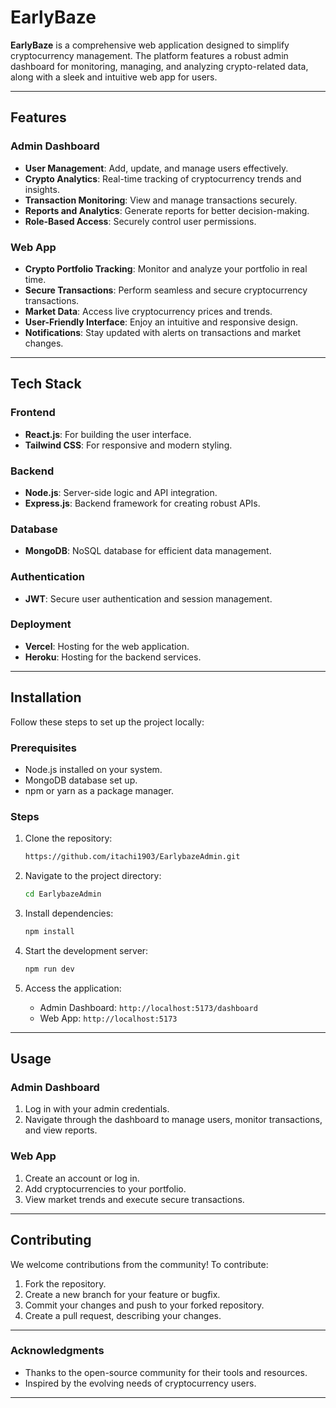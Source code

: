 
# EarlyBaze

**EarlyBaze** is a comprehensive web application designed to simplify cryptocurrency management. The platform features a robust admin dashboard for monitoring, managing, and analyzing crypto-related data, along with a sleek and intuitive web app for users.

---

## Features

### Admin Dashboard
- **User Management**: Add, update, and manage users effectively.
- **Crypto Analytics**: Real-time tracking of cryptocurrency trends and insights.
- **Transaction Monitoring**: View and manage transactions securely.
- **Reports and Analytics**: Generate reports for better decision-making.
- **Role-Based Access**: Securely control user permissions.

### Web App
- **Crypto Portfolio Tracking**: Monitor and analyze your portfolio in real time.
- **Secure Transactions**: Perform seamless and secure cryptocurrency transactions.
- **Market Data**: Access live cryptocurrency prices and trends.
- **User-Friendly Interface**: Enjoy an intuitive and responsive design.
- **Notifications**: Stay updated with alerts on transactions and market changes.

---

## Tech Stack

### Frontend
- **React.js**: For building the user interface.
- **Tailwind CSS**: For responsive and modern styling.

### Backend
- **Node.js**: Server-side logic and API integration.
- **Express.js**: Backend framework for creating robust APIs.

### Database
- **MongoDB**: NoSQL database for efficient data management.

### Authentication
- **JWT**: Secure user authentication and session management.

### Deployment
- **Vercel**: Hosting for the web application.
- **Heroku**: Hosting for the backend services.

---

## Installation

Follow these steps to set up the project locally:

### Prerequisites
- Node.js installed on your system.
- MongoDB database set up.
- npm or yarn as a package manager.

### Steps
1. Clone the repository:
   ```bash
   https://github.com/itachi1903/EarlybazeAdmin.git
   ```

2. Navigate to the project directory:
   ```bash
   cd EarlybazeAdmin
   ```

3. Install dependencies:
   ```bash
   npm install
   ```

4. Start the development server:
   ```bash
   npm run dev
   ```

5. Access the application:
   - Admin Dashboard: `http://localhost:5173/dashboard`
   - Web App: `http://localhost:5173`

---

## Usage

### Admin Dashboard
1. Log in with your admin credentials.
2. Navigate through the dashboard to manage users, monitor transactions, and view reports.

### Web App
1. Create an account or log in.
2. Add cryptocurrencies to your portfolio.
3. View market trends and execute secure transactions.

---

## Contributing

We welcome contributions from the community! To contribute:
1. Fork the repository.
2. Create a new branch for your feature or bugfix.
3. Commit your changes and push to your forked repository.
4. Create a pull request, describing your changes.

---

### Acknowledgments
- Thanks to the open-source community for their tools and resources.
- Inspired by the evolving needs of cryptocurrency users.

---
